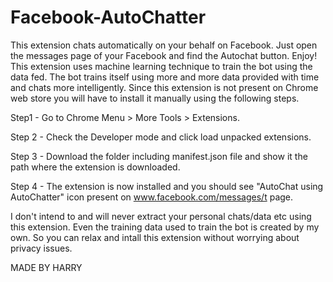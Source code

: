 # Facebook-AutoChatter 
This extension chats automatically on your behalf on Facebook. Just open the messages page of your Facebook and find the Autochat button. Enjoy!
This extension uses machine learning technique to train the bot using the data fed. The bot trains itself using more and more data provided with time and chats more intelligently.
Since this extension is not present on Chrome web store you will have to install it manually using the following steps.

Step1 - Go to Chrome Menu > More Tools > Extensions.

Step 2 - Check the Developer mode and click load unpacked extensions.

Step 3 - Download the folder including manifest.json file and show it the path where the extension is downloaded.

Step 4 - The extension is now installed and you should see "AutoChat using AutoChatter" icon present on www.facebook.com/messages/t page.

I don't intend to and will never extract your personal chats/data etc using this extension. Even the training data used to train the bot is created by my own. So you can relax and intall this extension without worrying about privacy issues.

MADE BY HARRY 
